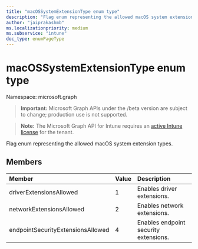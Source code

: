 ```yaml
---
title: "macOSSystemExtensionType enum type"
description: "Flag enum representing the allowed macOS system extension types."
author: "jaiprakashmb"
ms.localizationpriority: medium
ms.subservice: "intune"
doc_type: enumPageType
---
```


# macOSSystemExtensionType enum type

Namespace: microsoft.graph

> **Important:** Microsoft Graph APIs under the /beta version are subject to change; production use is not supported.

> **Note:** The Microsoft Graph API for Intune requires an [active Intune license](https://go.microsoft.com/fwlink/?linkid=839381) for the tenant.

Flag enum representing the allowed macOS system extension types.

## Members
|Member|Value|Description|
|:---|:---|:---|
|driverExtensionsAllowed|1|Enables driver extensions.|
|networkExtensionsAllowed|2|Enables network extensions.|
|endpointSecurityExtensionsAllowed|4|Enables endpoint security extensions.|
